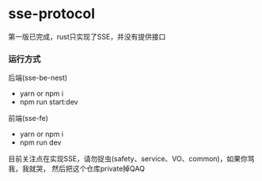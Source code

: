 # sse-protocol
第一版已完成，rust只实现了SSE，并没有提供接口
### 运行方式
后端(sse-be-nest)
- yarn or npm i
- npm run start:dev

前端(sse-fe)
- yarn or npm i 
- npm run dev


目前关注点在实现SSE，请勿捉虫(safety、service、VO、common)，如果你骂我，我就哭，
然后把这个仓库private掉QAQ
